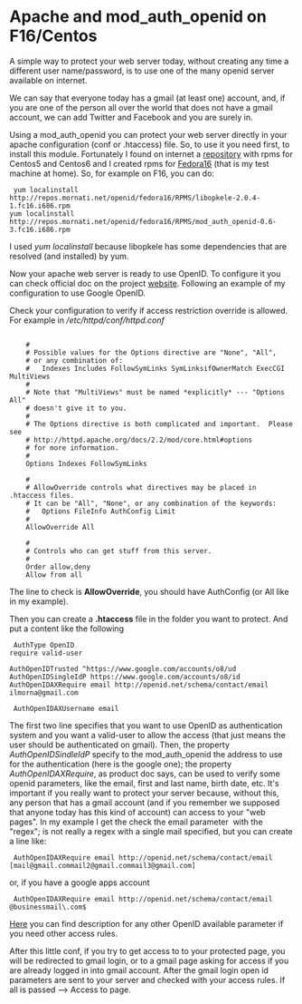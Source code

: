 # Apache and mod_auth_openid on F16/Centos

A simple way to protect your web server today, without creating any time a different user name/password, is to use one of the many openid server available on internet.

We can say that everyone today has a gmail (at least one) account, and, if you are one of the person all over the world that does not have a gmail account, we can add Twitter and Facebook and you are surely in.

Using a mod_auth_openid you can protect your web server directly in your apache configuration (conf or .htaccess) file. So, to use it you need first, to install this module. Fortunately I found on internet a <a href="http://repo.kaldung.com/centos/">repository</a> with rpms for Centos5 and Centos6 and I created rpms for <a href="http://repos.mornati.net/openid/">Fedora16</a> (that is my test machine at home).
So, for example on F16, you can do:
<pre><code> yum localinstall http://repos.mornati.net/openid/fedora16/RPMS/libopkele-2.0.4-1.fc16.i686.rpm
yum localinstall http://repos.mornati.net/openid/fedora16/RPMS/mod_auth_openid-0.6-3.fc16.i686.rpm</code></pre>
I used <em>yum localinstall </em>because libopkele has some dependencies that are resolved (and installed) by yum.

Now your apache web server is ready to use OpenID. To configure it you can check official doc on the project <a href="http://findingscience.com/mod_auth_openid/">website</a>. Following an example of my configuration to use Google OpenID.

Check your configuration to verify if access restriction override is allowed. For example in <em>/etc/httpd/conf/httpd.conf</em>
<pre><code> 
    #
    # Possible values for the Options directive are "None", "All",
    # or any combination of:
    #   Indexes Includes FollowSymLinks SymLinksifOwnerMatch ExecCGI MultiViews
    #
    # Note that "MultiViews" must be named *explicitly* --- "Options All"
    # doesn't give it to you.
    #
    # The Options directive is both complicated and important.  Please see
    # http://httpd.apache.org/docs/2.2/mod/core.html#options
    # for more information.
    #
    Options Indexes FollowSymLinks

    #
    # AllowOverride controls what directives may be placed in .htaccess files.
    # It can be "All", "None", or any combination of the keywords:
    #   Options FileInfo AuthConfig Limit
    #
    AllowOverride All

    #
    # Controls who can get stuff from this server.
    #
    Order allow,deny
    Allow from all</code></pre>
The line to check is <strong>AllowOverride</strong>, you should have AuthConfig (or All like in my example).

Then you can create a <strong>.htaccess</strong> file in the folder you want to protect. And put a content like the following
<pre><code> AuthType OpenID
require valid-user

AuthOpenIDTrusted ^https://www.google.com/accounts/o8/ud
AuthOpenIDSingleIdP https://www.google.com/accounts/o8/id
AuthOpenIDAXRequire email http://openid.net/schema/contact/email ilmorna@gmail.com</code></pre>
<pre><code> AuthOpenIDAXUsername email</code></pre>
The first two line specifies that you want to use OpenID as authentication system and you want a valid-user to allow the access (that just means the user should be authenticated on gmail).
Then, the property <em>AuthOpenIDSindleIdP</em> specify to the mod_auth_openid the address to use for the authentication (here is the google one); the property <em>AuthOpenIDAXRequire</em>, as product doc says, can be used to verify some openid parameters, like the email, first and last name, birth date, etc. It's important if you really want to protect your server because, without this, any person that has a gmail account (and if you remember we supposed that anyone today has this kind of account) can access to your "web pages".
In my example I get the check the email parameter  with the "regex"; is not really a regex with a single mail specified, but you can create a line like:
<pre><code> AuthOpenIDAXRequire email http://openid.net/schema/contact/email [mail@gmail.commail2@gmail.commail3@gmail.com]</code></pre>
or, if you have a google apps account
<pre><code> AuthOpenIDAXRequire email http://openid.net/schema/contact/email @businessmail\.com$</code></pre>
<a href="http://openid.net/specs/openid-attribute-properties-list-1_0-01.html">Here</a> you can find description for any other OpenID available parameter if you need other access rules.

After this little conf, if you try to get access to to your protected page, you will be redirected to gmail login, or to a gmail page asking for access if you are already logged in into gmail account. After the gmail login open id parameters are sent to your server and checked with your access rules. If all is passed --&gt; Access to page.